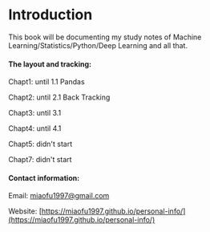 # Introduction

This book will be documenting my study notes of Machine Learning/Statistics/Python/Deep Learning and all that.



#### The layout and tracking:

Chapt1: until 1.1 Pandas

Chapt2: until 2.1 Back Tracking 

Chapt3: until 3.1

Chapt4: until 4.1

Chapt5: didn't start

Chapt7: didn't start



#### Contact information:

Email: miaofu1997@gmail.com 

Website: [https://miaofu1997.github.io/personal-info/](https://miaofu1997.github.io/personal-info/)



